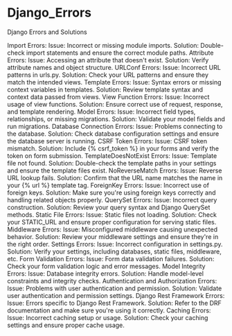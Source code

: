 # Django_Errors
Django Errors and Solutions

Import Errors:
Issue: Incorrect or missing module imports.
Solution: Double-check import statements and ensure the correct module paths.
Attribute Errors:
Issue: Accessing an attribute that doesn't exist.
Solution: Verify attribute names and object structure.
URLConf Errors:
Issue: Incorrect URL patterns in urls.py.
Solution: Check your URL patterns and ensure they match the intended views.
Template Errors:
Issue: Syntax errors or missing context variables in templates.
Solution: Review template syntax and context data passed from views.
View Function Errors:
Issue: Incorrect usage of view functions.
Solution: Ensure correct use of request, response, and template rendering.
Model Errors:
Issue: Incorrect field types, relationships, or missing migrations.
Solution: Validate your model fields and run migrations.
Database Connection Errors:
Issue: Problems connecting to the database.
Solution: Check database configuration settings and ensure the database server is running.
CSRF Token Errors:
Issue: CSRF token mismatch.
Solution: Include {% csrf_token %} in your forms and verify the token on form submission.
TemplateDoesNotExist Errors:
Issue: Template file not found.
Solution: Double-check the template paths in your settings and ensure the template files exist.
NoReverseMatch Errors:
Issue: Reverse URL lookup fails.
Solution: Confirm that the URL name matches the name in your {% url %} template tag.
ForeignKey Errors:
Issue: Incorrect use of foreign keys.
Solution: Make sure you're using foreign keys correctly and handling related objects properly.
QuerySet Errors:
Issue: Incorrect query construction.
Solution: Review your query syntax and Django QuerySet methods.
Static File Errors:
Issue: Static files not loading.
Solution: Check your STATIC_URL and ensure proper configuration for serving static files.
Middleware Errors:
Issue: Misconfigured middleware causing unexpected behavior.
Solution: Review your middleware settings and ensure they're in the right order.
Settings Errors:
Issue: Incorrect configuration in settings.py.
Solution: Verify your settings, including databases, static files, middleware, etc.
Form Validation Errors:
Issue: Form data validation failures.
Solution: Check your form validation logic and error messages.
Model Integrity Errors:
Issue: Database integrity errors.
Solution: Handle model-level constraints and integrity checks.
Authentication and Authorization Errors:
Issue: Problems with user authentication and permission.
Solution: Validate user authentication and permission settings.
Django Rest Framework Errors:
Issue: Errors specific to Django Rest Framework.
Solution: Refer to the DRF documentation and make sure you're using it correctly.
Caching Errors:
Issue: Incorrect caching setup or usage.
Solution: Check your caching settings and ensure proper cache usage.

